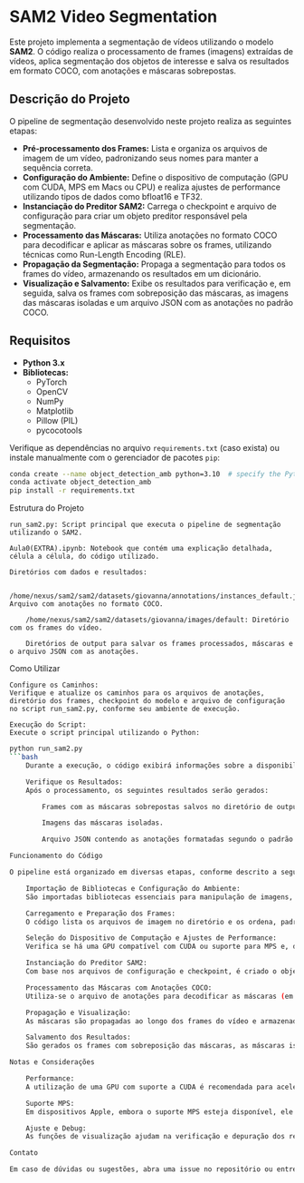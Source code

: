 # SAM2 Video Segmentation

Este projeto implementa a segmentação de vídeos utilizando o modelo **SAM2**. O código realiza o processamento de frames (imagens) extraídas de vídeos, aplica segmentação dos objetos de interesse e salva os resultados em formato COCO, com anotações e máscaras sobrepostas.

## Descrição do Projeto

O pipeline de segmentação desenvolvido neste projeto realiza as seguintes etapas:

- **Pré-processamento dos Frames:** Lista e organiza os arquivos de imagem de um vídeo, padronizando seus nomes para manter a sequência correta.
- **Configuração do Ambiente:** Define o dispositivo de computação (GPU com CUDA, MPS em Macs ou CPU) e realiza ajustes de performance utilizando tipos de dados como bfloat16 e TF32.
- **Instanciação do Preditor SAM2:** Carrega o checkpoint e arquivo de configuração para criar um objeto preditor responsável pela segmentação.
- **Processamento das Máscaras:** Utiliza anotações no formato COCO para decodificar e aplicar as máscaras sobre os frames, utilizando técnicas como Run-Length Encoding (RLE).
- **Propagação da Segmentação:** Propaga a segmentação para todos os frames do vídeo, armazenando os resultados em um dicionário.
- **Visualização e Salvamento:** Exibe os resultados para verificação e, em seguida, salva os frames com sobreposição das máscaras, as imagens das máscaras isoladas e um arquivo JSON com as anotações no padrão COCO.

## Requisitos

- **Python 3.x**
- **Bibliotecas:**
  - PyTorch
  - OpenCV
  - NumPy
  - Matplotlib
  - Pillow (PIL)
  - pycocotools

Verifique as dependências no arquivo `requirements.txt` (caso exista) ou instale manualmente com o gerenciador de pacotes `pip`:

```bash 
conda create --name object_detection_amb python=3.10  # specify the Python version you need
conda activate object_detection_amb
pip install -r requirements.txt
```
Estrutura do Projeto

    run_sam2.py: Script principal que executa o pipeline de segmentação utilizando o SAM2.

    Aula0(EXTRA).ipynb: Notebook que contém uma explicação detalhada, célula a célula, do código utilizado.

    Diretórios com dados e resultados:

        /home/nexus/sam2/sam2/datasets/giovanna/annotations/instances_default.json: Arquivo com anotações no formato COCO.

        /home/nexus/sam2/sam2/datasets/giovanna/images/default: Diretório com os frames do vídeo.

        Diretórios de output para salvar os frames processados, máscaras e o arquivo JSON com as anotações.

Como Utilizar

    Configure os Caminhos:
    Verifique e atualize os caminhos para os arquivos de anotações, diretório dos frames, checkpoint do modelo e arquivo de configuração no script run_sam2.py, conforme seu ambiente de execução.

    Execução do Script:
    Execute o script principal utilizando o Python:

```bash 
python run_sam2.py
```bash 
    Durante a execução, o código exibirá informações sobre a disponibilidade da GPU e exibirá os frames com as máscaras para verificação.

    Verifique os Resultados:
    Após o processamento, os seguintes resultados serão gerados:

        Frames com as máscaras sobrepostas salvos no diretório de output.

        Imagens das máscaras isoladas.

        Arquivo JSON contendo as anotações formatadas segundo o padrão COCO.

Funcionamento do Código

O pipeline está organizado em diversas etapas, conforme descrito a seguir:

    Importação de Bibliotecas e Configuração do Ambiente:
    São importadas bibliotecas essenciais para manipulação de imagens, operações numéricas e computação em GPU. Também é feita a configuração de variáveis de ambiente para garantir a compatibilidade com dispositivos MPS em Macs, por exemplo.

    Carregamento e Preparação dos Frames:
    O código lista os arquivos de imagem no diretório e os ordena, padronizando os nomes (ex.: adicionando zeros à esquerda) para garantir a sequência correta.

    Seleção do Dispositivo de Computação e Ajustes de Performance:
    Verifica se há uma GPU compatível com CUDA ou suporte para MPS e, de acordo com o dispositivo disponível, ajusta as configurações como o uso de bfloat16 e TF32 para melhorar a performance.

    Instanciação do Preditor SAM2:
    Com base nos arquivos de configuração e checkpoint, é criado o objeto predictor que realiza a segmentação de vídeo.

    Processamento das Máscaras com Anotações COCO:
    Utiliza-se o arquivo de anotações para decodificar as máscaras (em formato RLE) e aplicar a segmentação ao utilizar o método add_new_mask do preditor.

    Propagação e Visualização:
    As máscaras são propagadas ao longo dos frames do vídeo e armazenadas em um dicionário para visualização. Funções auxiliares (como show_mask, show_points e show_box) ajudam a exibir os resultados.

    Salvamento dos Resultados:
    São gerados os frames com sobreposição das máscaras, as máscaras isoladas e um arquivo JSON com as anotações, salvos nos respectivos diretórios de output.

Notas e Considerações

    Performance:
    A utilização de uma GPU com suporte a CUDA é recomendada para acelerar o processamento. Caso o dispositivo utilize CPU, o processamento poderá ser significativamente mais lento.

    Suporte MPS:
    Em dispositivos Apple, embora o suporte MPS esteja disponível, ele é ainda preliminar e os resultados podem apresentar pequenas variações.

    Ajuste e Debug:
    As funções de visualização ajudam na verificação e depuração dos resultados. Sinta-se à vontade para modificar o código conforme necessário para melhor atender às suas necessidades.

Contato

Em caso de dúvidas ou sugestões, abra uma issue no repositório ou entre em contato. Contribuições para melhorias são sempre bem-vindas!
